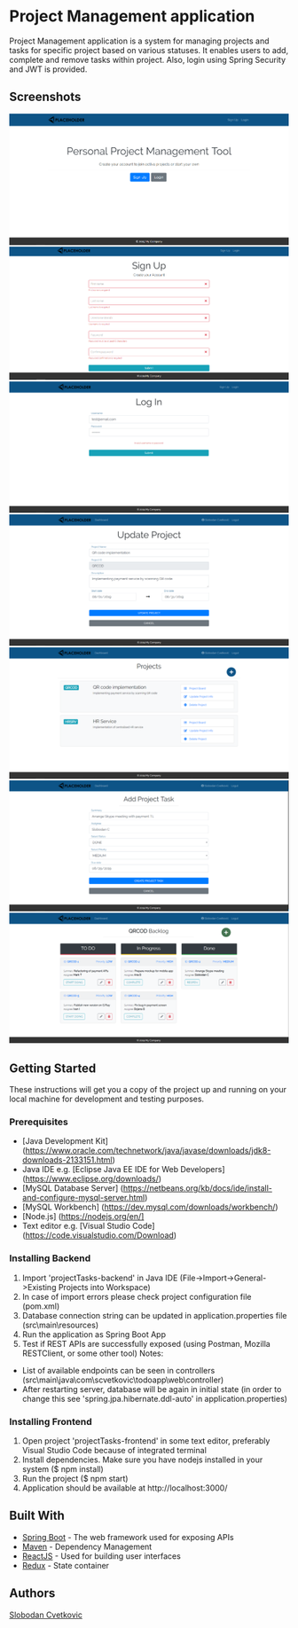 # Project Management application

Project Management application is a system for managing projects and tasks for specific project based on various statuses. It enables users to add, complete and remove tasks within project. Also, login using Spring Security and JWT is provided.

## Screenshots
<img src="screenshots/Screenshot_1.png"> 
<img src="screenshots/Screenshot_2.png"> 
<img src="screenshots/Screenshot_3.png"> 
<img src="screenshots/Screenshot_4.png"> 
<img src="screenshots/Screenshot_5.png"> 
<img src="screenshots/Screenshot_6.png"> 
<img src="screenshots/Screenshot_7.png"> 

## Getting Started

These instructions will get you a copy of the project up and running on your local machine for development and testing purposes.

### Prerequisites

- [Java Development Kit] (https://www.oracle.com/technetwork/java/javase/downloads/jdk8-downloads-2133151.html)
- Java IDE e.g. [Eclipse Java EE IDE for Web Developers] (https://www.eclipse.org/downloads/)
- [MySQL Database Server] (https://netbeans.org/kb/docs/ide/install-and-configure-mysql-server.html)
- [MySQL Workbench]  (https://dev.mysql.com/downloads/workbench/)
- [Node.js] (https://nodejs.org/en/]
- Text editor e.g. [Visual Studio Code] (https://code.visualstudio.com/Download)

### Installing Backend

1. Import 'projectTasks-backend' in Java IDE (File->Import->General->Existing Projects into Workspace)
2. In case of import errors please check project configuration file (pom.xml)
3. Database connection string can be updated in application.properties file (src\main\resources)
4. Run the application as Spring Boot App
5. Test if REST APIs are successfully exposed (using Postman, Mozilla RESTClient, or some other tool)
Notes:
- List of available endpoints can be seen in controllers (src\main\java\com\scvetkovic\todoapp\web\controller)
- After restarting server, database will be again in initial state (in order to change this see 'spring.jpa.hibernate.ddl-auto' in application.properties)
 
### Installing Frontend

1. Open project 'projectTasks-frontend' in some text editor, preferably Visual Studio Code because of integrated terminal
2. Install dependencies. Make sure you have nodejs installed in your system ($ npm install)
3. Run the project ($ npm start)
4. Application should be available at http://localhost:3000/

## Built With

* [Spring Boot](https://spring.io/projects/spring-boot/) - The web framework used for exposing APIs
* [Maven](https://maven.apache.org/) - Dependency Management
* [ReactJS](https://reactjs.org/) - Used for building user interfaces
* [Redux](https://reactjs.org/) - State container

## Authors

[Slobodan Cvetkovic](https://github.com/slobodanc93)



